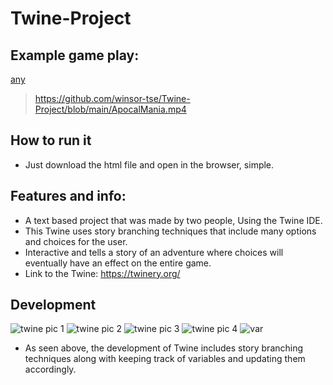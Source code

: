 # Twine-Project

## Example game play:

[any](https://media.giphy.com/media/iJPL2aOiZrf0qJ4GbB/giphy.gif)
> https://github.com/winsor-tse/Twine-Project/blob/main/ApocalMania.mp4

## How to run it
- Just download the html file and open in the browser, simple.

## Features and info:
- A text based project that was made by two people, Using the Twine IDE.
- This Twine uses story branching techniques that include many options and choices for the user.
- Interactive and tells a story of an adventure where choices will eventually have an effect on the entire game.
- Link to the Twine: https://twinery.org/
## Development
![twine pic 1](https://user-images.githubusercontent.com/89112285/138920262-f18245fa-20a3-47a7-bb2e-0160f64a7931.PNG)
![twine pic 2](https://user-images.githubusercontent.com/89112285/138920287-5d334ad4-1e38-4f7e-b65f-0e40d440411b.PNG)
![twine pic 3](https://user-images.githubusercontent.com/89112285/138920298-4f6c9c0f-e037-403e-8eb1-db9cf30341b7.PNG)
![twine pic 4](https://user-images.githubusercontent.com/89112285/138920306-a6a4e0f7-0925-44d0-8ca9-344d01fb803f.PNG)
![var](https://user-images.githubusercontent.com/89112285/139521760-60a61c5d-0627-4875-8dd5-dd92e2d82a58.PNG)
- As seen above, the development of Twine includes story branching techniques along with keeping track of variables and updating them accordingly.
